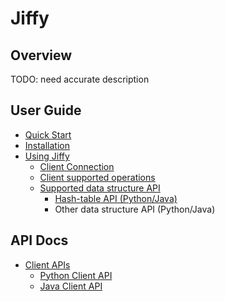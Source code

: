 # Jiffy

## Overview

TODO: need accurate description

## User Guide

* [Quick Start](quick_start.md)
* [Installation](install.md)
* [Using Jiffy](using_jiffy.md)
    - [Client Connection](client_interface.md)
    - [Client supported operations](client_operation.md)
    - [Supported data structure API](data_structore.md)
        - [Hash-table API (Python/Java)](hash_table.md)
        - Other data structure API (Python/Java)


## API Docs

* [Client APIs](client_api.md)
    - [Python Client API](python_client_api.md)
    - [Java Client API](java_client_api.md)
